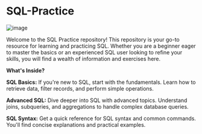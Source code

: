 # SQL-Practice

![image](https://github.com/nikhilbordekar/SQL-Practice/assets/121897260/832636f5-1d3c-4ab0-8af4-24a47aeee9d0)


Welcome to the SQL Practice repository! This repository is your go-to resource for learning and practicing SQL. Whether you are a beginner eager to master the basics or an experienced SQL user looking to refine your skills, you will find a wealth of information and exercises here.

**What's Inside?**

**SQL Basics:** If you're new to SQL, start with the fundamentals. Learn how to retrieve data, filter records, and perform simple operations.

**Advanced SQL:** Dive deeper into SQL with advanced topics. Understand joins, subqueries, and aggregations to handle complex database queries.

**SQL Syntax:** Get a quick reference for SQL syntax and common commands. You'll find concise explanations and practical examples.

